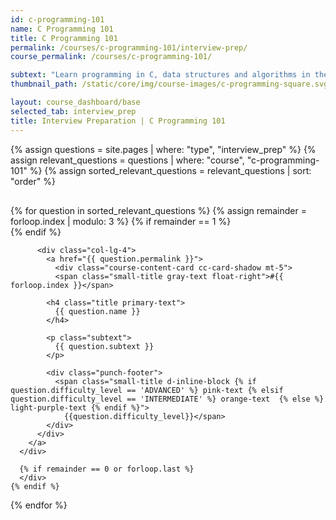 ```yaml
---
id: c-programming-101
name: C Programming 101
title: C Programming 101
permalink: /courses/c-programming-101/interview-prep/
course_permalink: /courses/c-programming-101/

subtext: "Learn programming in C, data structures and algorithms in the best way possible: by working on projects"
thumbnail_path: /static/core/img/course-images/c-programming-square.svg

layout: course_dashboard/base
selected_tab: interview_prep
title: Interview Preparation | C Programming 101
---
```


{% assign questions = site.pages | where: "type", "interview_prep" %}
{% assign relevant_questions = questions | where: "course", "c-programming-101" %}
{% assign sorted_relevant_questions = relevant_questions | sort: "order" %}

<section style="padding-top: 1rem; padding-bottom: 8rem;">
    <div class="container-fluid">
      {% for question in sorted_relevant_questions %}
        {% assign remainder = forloop.index | modulo: 3 %}
        {% if remainder == 1 %}
          <div class="row">
          {% endif %}

          <div class="col-lg-4">
            <a href="{{ question.permalink }}">
              <div class="course-content-card cc-card-shadow mt-5">
              <span class="small-title gray-text float-right">#{{ forloop.index }}</span>

            <h4 class="title primary-text">
              {{ question.name }}
            </h4>

            <p class="subtext">
              {{ question.subtext }}
            </p>

            <div class="punch-footer">
              <span class="small-title d-inline-block {% if question.difficulty_level == 'ADVANCED' %} pink-text {% elsif question.difficulty_level == 'INTERMEDIATE' %} orange-text  {% else %} light-purple-text {% endif %}">
                {{question.difficulty_level}}</span>
            </div>
          </div>
        </a>
      </div>

      {% if remainder == 0 or forloop.last %}
      </div>
    {% endif %}

  {% endfor %}
</div>
</section>
